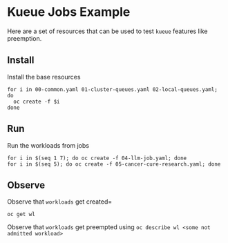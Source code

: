 # Kueue Jobs Example

Here are a set of resources that can be used to test `kueue` features like preemption.

## Install
Install the base resources
```
for i in 00-common.yaml 01-cluster-queues.yaml 02-local-queues.yaml; do
  oc create -f $i
done
```

## Run
Run the workloads from jobs

```
for i in $(seq 1 7); do oc create -f 04-llm-job.yaml; done
for i in $(seq 5); do oc create -f 05-cancer-cure-research.yaml; done
```

## Observe

Observe that `workloads` get created=
```
oc get wl
```
Observe that `workloads` get preempted using `oc describe wl <some not admitted workload>`






